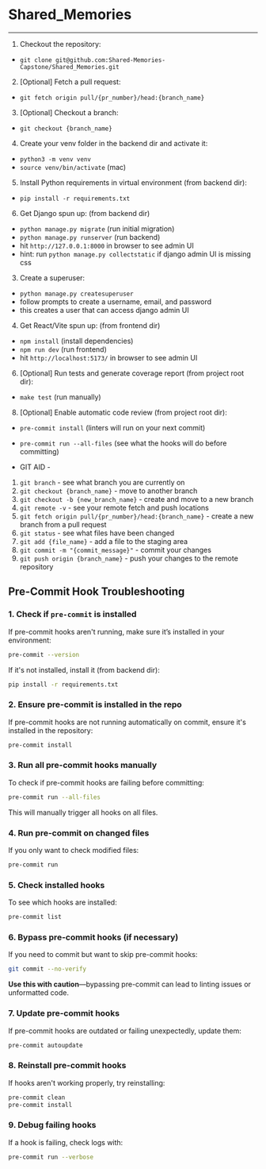 # Shared_Memories
---
1. Checkout the repository:
  - `git clone git@github.com:Shared-Memories-Capstone/Shared_Memories.git`

2. [Optional] Fetch a pull request:
  - `git fetch origin pull/{pr_number}/head:{branch_name}`

3. [Optional] Checkout a branch:
  - `git checkout {branch_name}`

4. Create your venv folder in the backend dir and activate it:
  - `python3 -m venv venv`
  - `source venv/bin/activate` (mac)

5. Install Python requirements in virtual environment (from backend dir):
  - `pip install -r requirements.txt`

6. Get Django spun up: (from backend dir)
  - `python manage.py migrate` (run initial migration)
  - `python manage.py runserver` (run backend)
  - hit `http://127.0.0.1:8000` in browser to see admin UI
  - hint: run `python manage.py collectstatic` if django admin UI is missing css

3. Create a superuser:
  - `python manage.py createsuperuser`
  - follow prompts to create a username, email, and password
  - this creates a user that can access django admin UI

4. Get React/Vite spun up: (from frontend dir)
  - `npm install` (install dependencies)
  - `npm run dev` (run frontend)
  - hit `http://localhost:5173/` in browser to see admin UI

6. [Optional] Run tests and generate coverage report (from project root dir):
  - `make test` (run manually)

8. [Optional] Enable automatic code review (from project root dir):
  - `pre-commit install` (linters will run on your next commit)
  - `pre-commit run --all-files` (see what the hooks will do before committing)

- GIT AID -
1. `git branch` - see what branch you are currently on
1. `git checkout {branch_name}` - move to another branch
1. `git checkout -b {new_branch_name}` - create and move to a new branch
1. `git remote -v` - see your remote fetch and push locations
1. `git fetch origin pull/{pr_number}/head:{branch_name}` - create a new branch from a pull request
5. `git status` - see what files have been changed
6. `git add {file_name}` - add a file to the staging area
7. `git commit -m "{commit_message}"` - commit your changes
8. `git push origin {branch_name}` - push your changes to the remote repository

## Pre-Commit Hook Troubleshooting

### 1. Check if `pre-commit` is installed
If pre-commit hooks aren't running, make sure it’s installed in your environment:
```bash
pre-commit --version
```
If it's not installed, install it (from backend dir):
```bash
pip install -r requirements.txt
```

### 2. Ensure pre-commit is installed in the repo
If pre-commit hooks are not running automatically on commit, ensure it's installed in the repository:
```bash
pre-commit install
```

### 3. Run all pre-commit hooks manually
To check if pre-commit hooks are failing before committing:
```bash
pre-commit run --all-files
```
This will manually trigger all hooks on all files.

### 4. Run pre-commit on changed files
If you only want to check modified files:
```bash
pre-commit run
```

### 5. Check installed hooks
To see which hooks are installed:
```bash
pre-commit list
```

### 6. Bypass pre-commit hooks (if necessary)
If you need to commit but want to skip pre-commit hooks:
```bash
git commit --no-verify
```
**Use this with caution**—bypassing pre-commit can lead to linting issues or unformatted code.

### 7. Update pre-commit hooks
If pre-commit hooks are outdated or failing unexpectedly, update them:
```bash
pre-commit autoupdate
```

### 8. Reinstall pre-commit hooks
If hooks aren't working properly, try reinstalling:
```bash
pre-commit clean
pre-commit install
```

### 9. Debug failing hooks
If a hook is failing, check logs with:
```bash
pre-commit run --verbose
```
